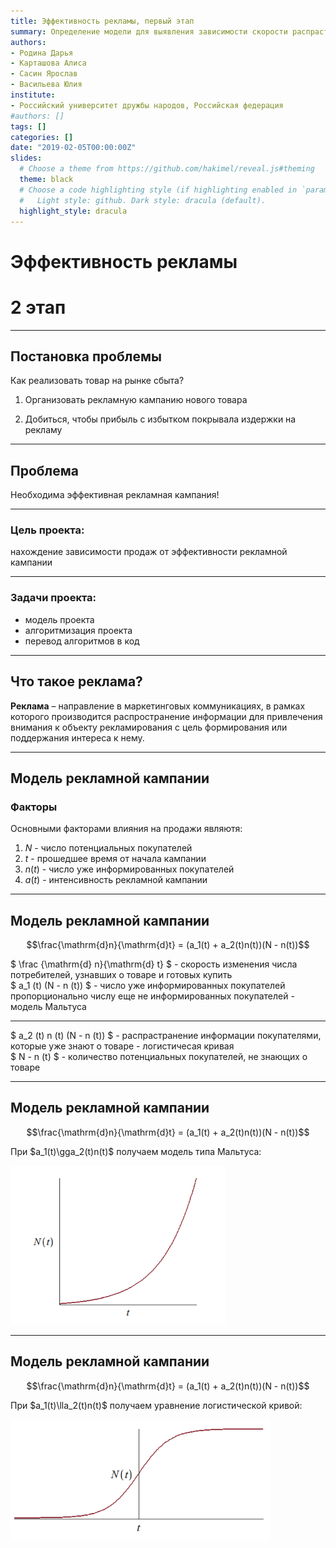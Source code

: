 ```yaml
---
title: Эффективность рекламы, первый этап
summary: Определение модели для выявления зависимости скорости распрастранения рекламы
authors:
- Родина Дарья
- Карташова Алиса
- Сасин Ярослав
- Васильева Юлия
institute:
- Российский университет дружбы народов, Российская федерация
#authors: []
tags: []
categories: []
date: "2019-02-05T00:00:00Z"
slides:
  # Choose a theme from https://github.com/hakimel/reveal.js#theming
  theme: black
  # Choose a code highlighting style (if highlighting enabled in `params.toml`)
  #   Light style: github. Dark style: dracula (default).
  highlight_style: dracula
---
```


# Эффективность рекламы

# 2 этап

---

## Постановка проблемы

Как реализовать товар на рынке сбыта?

1. Организовать рекламную кампанию нового товара

2. Добиться, чтобы прибыль с избытком покрывала издержки на рекламу 

---

## Проблема

Необходима эффективная рекламная кампания!

---

### **Цель проекта:**

нахождение зависимости продаж от эффективности рекламной кампании 

--- 

### **Задачи проекта:** 

 - модель проекта
 - алгоритмизация проекта 
 - перевод алгоритмов в код  

---

## Что такое реклама?

**Реклама** – направление в маркетинговых коммуникациях, в рамках которого производится распространение информации для привлечения внимания к объекту рекламирования с цель формирования или поддержания интереса к нему.

---

## Модель рекламной кампании

### **Факторы**

Основными факторами влияния на продажи являютя:

1. $N$ - число потенциальных покупателей
2. $t$ - прошедшее время от начала кампании
3. $n (t)$ - число уже информированных покупателей
4. $a (t)$ - интенсивность рекламной кампании

---
## Модель рекламной кампании

$$\frac{\mathrm{d}n}{\mathrm{d}t} = (a_1(t) + a_2(t)n(t))(N - n(t))$$

$ \frac {\mathrm{d} n}{\mathrm{d} t} $ - скорость изменения числа потребителей, узнавших о товаре и готовых купить  
$ a_1 (t) (N - n (t)) $ - число уже информированных покупателей пропорционально числу еще не информированных покупателей - модель Мальтуса 

---

$ a_2 (t) n (t) (N - n (t)) $ - распрастранение информации покупателями, которые уже знают о товаре - логистичесая кривая   
$ N - n (t) $ - количество потенциальных покупателей, не знающих о товаре

---

## Модель рекламной кампании

$$\frac{\mathrm{d}n}{\mathrm{d}t} = (a_1(t) + a_2(t)n(t))(N - n(t))$$

При $a_1(t)\gga_2(t)n(t)$ получаем модель типа Мальтуса:

![](1.png)

---

## Модель рекламной кампании

$$\frac{\mathrm{d}n}{\mathrm{d}t} = (a_1(t) + a_2(t)n(t))(N - n(t))$$

При $a_1(t)\lla_2(t)n(t)$ получаем уравнение логистической кривой:

![](2.png)
